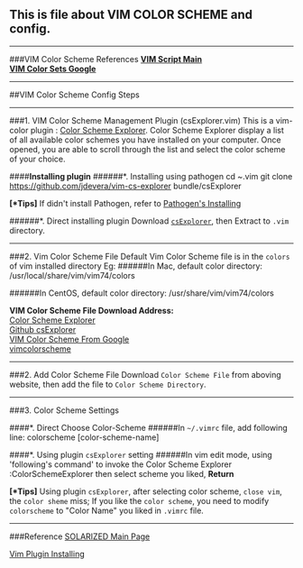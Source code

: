 ## This is file about VIM COLOR SCHEME and config.

***
###VIM Color Scheme References
__[VIM Script Main](http://www.vim.org/scripts/script_search_results.php?keywords=&script_type=color+scheme&order_by=creation_date&direction=descending&search=search)__       
__[VIM Color Sets Google](https://code.google.com/p/vimcolorschemetest/)__


***
##VIM Color Scheme Config Steps

***
###1. VIM Color Scheme Management Plugin (csExplorer.vim)
This is a vim-color plugin : [Color Scheme Explorer](http://www.vim.org/scripts/script.php?script_id=1298).
Color Scheme Explorer display a list of all available color schemes you have installed on your computer. Once opened, you are able to scroll through the list and select the color scheme of your choice.

####__Installing plugin__
######*. Installing using pathogen
    cd ~.vim
    git clone https://github.com/jdevera/vim-cs-explorer bundle/csExplorer

__[*Tips]__ If didn't install Pathogen, refer to [Pathogen's Installing](https://github.com/FromPointer/.vim-tutor/wiki/pathogen-install-plugins)

######*. Direct installing plugin
Download [`csExplorer`](http://www.vim.org/scripts/script.php?script_id=1298),
then Extract to `.vim` directory.



***
###2. Vim Color Scheme File
Default Vim Color Scheme file is in the `colors` of vim installed directory
Eg:
######In Mac, default color directory:    
    /usr/local/share/vim/vim74/colors    

######In CentOS, default color directory:
    /usr/share/vim/vim74/colors
    
__VIM Color Scheme File Download Address:__    
[Color Scheme Explorer](http://www.vim.org/scripts/script.php?script_id=1298)    
[Github csExplorer](https://github.com/jdevera/vim-cs-explorer)    
[VIM Color Scheme From Google](http://vimcolorschemetest.googlecode.com/svn/colors/)    
[vimcolorscheme](https://code.google.com/p/vimcolorschemetest/)    

***
###2. Add Color Scheme File
Download `Color Scheme File` from aboving website, then add the file to `Color Scheme Directory`.


***
###3. Color Scheme Settings

####*. Direct Choose Color-Scheme
######In `~/.vimrc` file, add following line:
    colorscheme [color-scheme-name]
    
    
####*. Using plugin `csExplorer` setting
######In vim edit mode, using 'following's command' to invoke the Color Scheme Explorer
    :ColorSchemeExplorer
    then select scheme you liked, __Return__

__[*Tips]__ Using plugin `csExplorer`, after selecting color scheme, `close vim`, the `color sheme` miss; If you like the `color scheme`, you need to modify `colorscheme` to "Color Name" you liked in `.vimrc` file. 



***
###Reference
[SOLARIZED Main Page](http://ethanschoonover.com/solarized)

[Vim Plugin Installing](http://blog.csdn.net/namecyf/article/details/7787479)


